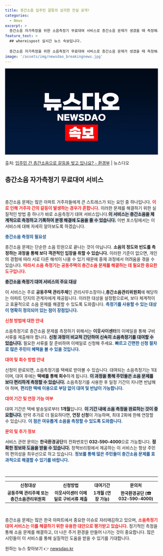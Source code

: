 ```yaml
---
title: 층간소음 입주민 갈등의 심각한 진실 공개!
categories:
  - News
excerpt: >
  층간소음 자가측정을 위한 소음측정기 무료대여 서비스로 층간소음 문제가 생겼을 때 측정해서 중재상담의 자료로 …
feature_text: >
  ## whereispost 실시간 뉴스 속보입니다.

  층간소음 자가측정을 위한 소음측정기 무료대여 서비스로 층간소음 문제가 생겼을 때 측정해서 중재상담의 자료로 …
image: '/assets/img/newsdao_breakingnews.jpg'
---
```


![뉴스다오 속보](/assets/img/newsdao_breakingnews.jpg)

<p>출처: <a href="https://newsdao.kr/2586" rel="dofollow">입주민 간 층간소음으로 갈등을 빚고 있나요? - 환경부</a> | 뉴스다오</p>

<h2 data-ke-size="size26">층간소음 자가측정기 무료대여 서비스</h2>

<p data-ke-size="size16">&nbsp;</p>

층간소음 문제는 많은 아파트 거주자들에게 큰 스트레스가 되는 요인 중 하나입니다. <b><span style="color: #ee2323;">이로 인해 거주자 간의 갈등이 발생하는 경우가 흔합니다.</span></b> 이러한 문제를 해결하기 위한 실질적인 방법 중 하나가 바로 소음측정기 대여 서비스입니다.<b><span style="background-color: #21538527;">이 서비스는 층간소음을 체계적으로 측정하고 기록하여 분쟁 해결에 도움을 줄 수 있습니다.</span></b> 이번 포스팅에서는 이 서비스에 대해 자세히 알아보도록 하겠습니다.

<b><span style="color: #1a5490;">층간소음 측정의 필요성</span></b>

층간소음 문제는 단순한 소음 민원으로 끝나는 것이 아닙니다. <b>소음의 정도와 빈도를 측정하는 과정을 통해 보다 객관적인 입장을 취할 수 있습니다.</b> 이러한 기준이 없으면, 개인의 경험에 따라 서로 다른 해석이 나올 수 있기 때문에 중재 과정에서 어려움을 겪을 수 있습니다. <b><span style="color: #ee2323;">따라서 소음 측정기는 공동주택의 층간소음 문제를 해결하는 데 필요한 중요한 도구입니다.</span></b>

<b><span style="background-color: #21538527;">층간소음 측정기 대여 서비스의 주요 대상</span></b>

이 서비스는 주로 <b>공동주택 관리주체</b>인 관리사무소장이나,<b>층간소음관리위원회</b>에 해당하는 아파트 단지의 관계자에게 제공됩니다. 이러한 대상을 설정함으로써, 보다 체계적이고 효율적으로 소음 문제를 해결할 수 있도록 도와줍니다. <b><span style="color: #1a5490;">측정기를 사용할 수 있는 대상이 명확히 정의되어 있는 점이 장점입니다.</span></b>

<b><span style="color: #ee2323;">신청 방법에 대한 안내</span></b>

소음측정기로 층간소음 문제를 측정하기 위해서는 <b>이웃사이센터</b>의 이메일을 통해 구비서류를 제출해야 합니다. <b><span style="background-color: #21538527;">신청 과정이 비교적 간단하여 신속히 소음측정기를 대여할 수 있습니다.</span></b> 필요한 서류를 잘 준비하여 이메일로 신청해 주세요. <b><span style="color: #1a5490;">빠르고 간편한 신청 절차로 많은 주민이 혜택을 볼 수 있을 것입니다.</span></b>

<b><span style="color: #ee2323;">대여 및 회수 방법 안내</span></b>

신청이 완료되면, 소음측정기를 택배로 받아볼 수 있습니다. 대여되는 소음측정기는 1대이며, 대여 후에는 <b>택배를 통해 회수</b>하게 됩니다. <b><span style="background-color: #21538527;">이 과정을 통해 주민들은 소음 문제를 보다 편리하게 측정할 수 있습니다.</span></b> 소음측정기를 사용한 후 일정 기간이 지나면 반납해야 하며, <b><span style="color: #1a5490;">편리한 택배 이용으로 부담 없이 대여 및 반납이 가능합니다.</span></b>

<b><span style="color: #ee2323;">대여 기간 및 연장 가능 여부</span></b>

대여 기간은 택배 발송일로부터 <b>1개월</b>입니다. <b><span style="background-color: #21538527;">이 기간 내에 소음 측정을 완료하는 것이 중요합니다.</span></b> 만약 추가로 더 필요하다면, <b>연장 신청</b>이 가능하며, 최대 2회에 한해 연장할 수 있습니다. <b><span style="color: #1a5490;">이 점은 여유롭게 소음을 측정할 수 있도록 도와줍니다.</span></b>

<b><span style="color: #ee2323;">문의 및 추가 정보</span></b>

서비스 관련 문의는 <b>한국환경공단</b>의 전화번호인 <b>032-590-4000</b>으로 가능합니다. <b><span style="background-color: #21538527;">정확한 정보와 도움을 받을 수 있습니다.</span></b> 정책브리핑에서 제공하는 이 서비스는 항상 주민의 편의성을 최우선으로 하고 있습니다. <b><span style="color: #1a5490;">정보를 통해 많은 주민들이 층간소음 문제를 효과적으로 해결할 수 있기를 바랍니다.</span></b>

<p data-ke-size="size16">&nbsp;</p>

<hr/>

<table style="border-collapse: collapse; width: 100%;">
    <tr>
        <td style="text-align: center; height: 17px;"><b>신청대상</b></td>
        <td style="text-align: center; height: 17px;"><b>신청방법</b></td>
        <td style="text-align: center; height: 17px;"><b>대여기간</b></td>
        <td style="text-align: center; height: 17px;"><b>문의처</b></td>
    </tr>
    <tr>
        <td style="text-align: center; height: 17px;"><b>공동주택 관리주체 또는 층간소음관리위원회</b></td>
        <td style="text-align: center; height: 17px;"><b>이웃사이센터 이메일로 구비서류 제출</b></td>
        <td style="text-align: center; height: 17px;"><b>1개월 (연장 가능)</b></td>
        <td style="text-align: center; height: 17px;"><b>한국환경공단 (☎ 032-590-4000)</b></td>
    </tr>
</table>

<p data-ke-size="size16">&nbsp;</p>

층간소음 문제는 많은 한국 아파트에서 중요한 이슈로 자리매김하고 있으며, <b><span style="color: #ee2323;">소음측정기 대여 서비스는 이를 해결하기 위한 유용한 대안으로 평가받고 있습니다.</span></b> 정기적인 측정을 통해 소음 문제를 해결하고, 더 나은 주거 환경을 만들어 나가는 것이 중요합니다. 많은 시민들이 이 서비스를 통해 실질적인 도움을 받을 수 있기를 기대합니다. 

원하는 뉴스 찾아보기 👉 <a href="https://newsdao.kr" rel="dofollow">newsdao.kr</a>


